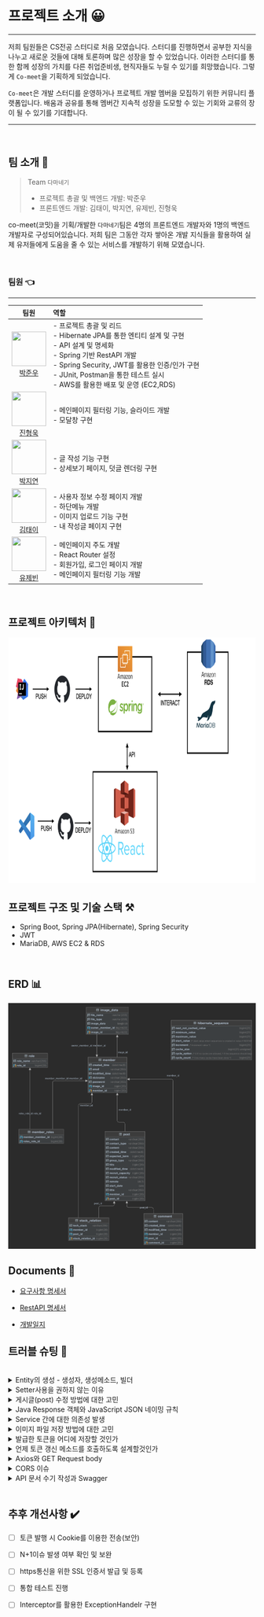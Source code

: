 # 프로젝트 소개 😀

---


저희 팀원들은 CS전공 스터디로 처음 모였습니다. 스터디를 진행하면서 공부한 지식을 나누고 새로운 것들에 대해 토론하며 많은 성장을 할 수 있었습니다. 이러한 스터디를 통한 함께 성장의 가치를 다른 취업준비생, 현직자들도 누릴 수 있기를 희망했습니다. 그렇게 `Co-meet`을 기획하게 되었습니다.

`Co-meet`은 개발 스터디를 운영하거나 프로젝트 개발 멤버을 모집하기 위한 커뮤니티 플랫폼입니다. 배움과 공유를 통해 멤버간 지속적 성장을 도모할 수 있는 기회와 교류의 장이 될 수 있기를 기대합니다.

---

<br>

## 팀 소개 🤼

>Team `다마네기` <br>
> - 프로젝트 총괄 및 백엔드 개발: 박준우<br>
> - 프론트엔드 개발: 김태이, 박지연, 유제빈, 진형욱<br>
> 

co-meet(코밋)을 기획/개발한 `다마네기`팀은 4명의 프론트엔드 개발자와 1명의 백엔드 개발자로 구성되어있습니다. 저희 팀은 그동안 각자 쌓아온 개발 지식들을 활용하여 실제 유저들에게 도움을 줄 수 있는 서비스를 개발하기 위해 모였습니다.

<br>

### 팀원 👈

---
| 팀원 | 역할 |
|:--:|:--|
| <img src="https://avatars.githubusercontent.com/u/10703437?s=120&v=4" width="70" height="70"> <br>[박준우](https://github.com/93jpark) |  - 프로젝트 총괄 및 리드 <br> - Hibernate JPA를 통한 엔티티 설계 및 구현 <br> - API 설계 및 명세화 <br> - Spring 기반 RestAPI 개발 <br> - Spring Security, JWT를 활용한 인증/인가 구현<br> - JUnit, Postman을 통한 테스트 실시 <br>  - AWS를 활용한 배포 및 운영 (EC2,RDS)    |
| <img src="https://avatars.githubusercontent.com/u/100752008?s=96&v=4" width="70" height="70"> <br>[진형욱](https://github.com/orgs/Tamanegi-seoul/people/huunguk) | - 메인페이지 필터링 기능, 슬라이드 개발<br> - 모달창 구현<br>  |
| <img src="https://avatars.githubusercontent.com/u/22023762?s=96&v=4" width="70" height="70"> <br>[박지연](https://github.com/orgs/Tamanegi-seoul/people/jiyeon22) |  - 글 작성 기능 구현<br> - 상세보기 페이지, 덧글 렌더링 구현<br>  |
| <img src="https://avatars.githubusercontent.com/u/106040138?s=96&v=4" width="70" height="70"> <br>[김태이](https://github.com/orgs/Tamanegi-seoul/people/taeyeess) | - 사용자 정보 수정 페이지 개발<br> - 하단메뉴 개발<br> - 이미지 업로드 기능 구현<br> - 내 작성글 페이지 구현<br>  |
| <img src="https://avatars.githubusercontent.com/u/80400157?s=96&v=4" width="70" height="70"> <br>[유제빈](https://github.com/orgs/Tamanegi-seoul/people/Yujaebin) |  - 메인페이지 주도 개발<br> - React Router 설정<br> - 회원가입, 로그인 페이지 개발<br> - 메인페이지 필터링 기능 개발<br>  |

<br>

## 프로젝트 아키텍처 🧩

<img src="/assets/images/project-architecture.jpeg" width="820" height="500">


<br>

## 프로젝트 구조 및 기술 스택 ⚒️

- Spring Boot, Spring JPA(Hibernate), Spring Security
- JWT
- MariaDB, AWS EC2 & RDS

<br>

## ERD 📊

<img src="/assets/images/comeet-db.png" width="600" height="500">


<br>

## Documents 📝

- [요구사항 명세서](https://temporal-tie-650.notion.site/26ecc9e13b114ba5908cdf308a24c7fc)

- [RestAPI 명세서](https://docs.google.com/spreadsheets/d/14jZsVFbIVOiChAX0vDx1bMsGLhW0lYa-efDRx9FVq6Y/edit#gid=0)

- [개발일지](https://docs.google.com/spreadsheets/d/1JbBsHJf1QMLOI4wpm6DCsqqa9aH1xJd8F5Pvpjw9WPM/edit#gid=0)


## 트러블 슈팅 🚀

<br>
<details><summary>Entity의 생성 - 생성자, 생성메소드, 빌더</summary>

<p>
    개발 초기, Entity클래스에서 생성자를 정의하고 new 키워드를 통해 객체를 생성하면서 해당 엔티티의 파라미터를 통해 초기화를 했었다. 하지만 이 작업은 객체를 생성하는 작업에 대해 직관적이지 않았다.

    이를 보완하기 위해 생성 메소드를 따로 만들었다. ie createMember(). 생성 메소드를 통해 해당 엔티티를 생성하는 과정을 명시적으로 행할 수 있었지만, 선택적인 필드에 대해 생성과정에서 관리하기 힘들었다. 예를 들어, Member클래스에서 프로필 이미지는 없을 수 있는 선택 항목이다. 이를 위해서 오버라이딩된 생성메소드를 정의해야만 했다.
    
    위의 문제를 해결하기 위해 `Builder`에 대해 알게 되었다. 생성자에 `@Builder`처리하여 동적으로 파라미터를 받을 수 있도록 하였다.
</p>
</details>

<details>
    <summary>Setter사용을 권하지 않는 이유</summary>
    <div markdown="1">       
    
    클래스에 @Data를 통해서 toString, Getter, Setter등을 구현할 수 있다. 엔티티를 작성함에 있어서 Setter사용을 방지하기 위해서 엔티티에 대해서 @Data를 사용하지 않고 @Getter만 사용했다.

    Setter를 사용하지 않는 이유는 엔티티에 대한 변경을 추적하기 위함이다. Setter를 사용하게 되면 변경에 대한 가능성을 열어둠으로써 객체에 대한 불변성을 보장할 수 없게 된다. 또한, 객체의 정보에 대해 수정했을 때, 해당 작업이 어떤 목적으로 이루어졌는지 직관적으로 알기 어렵다. 

    예를 들어, setAmount()를 통해 잔액을 변경하는 로직이 있다고 하자. 이 때, setAmount()가 초기 잔액을 설정하기 위함인지, 출금으로 인해 값을 변경하는 것인지 해당 메소드만을 통해서 알기 어렵다. 이러한 점을 보완하기 위해 목적에 따른 setter역할 메소드를 정의하였다. ie. initAmount(), increaseAmount(), decreaseAmount() etc.

</details>



<details>
    <summary>게시글(post) 수정 방법에 대한 고민</summary>
    <div markdown="1">       

    게시글의 필드마다 update메소드를 생성하고, 작성된 포스트를 로드해서 변경부분에 대한 update 작업을 수행하도록 했다. 하지만, 변경된 필드에 대한 개별적인 수정 메소드가 필요했다. 어떤 필드가 변경되었는지 탐지하는데에 리소스가 낭비되었다.

    따라서 변경하고자 하는 게시글의 id를 기반으로 DB에서 게시글 정보를 로드하도록 했다. 그 후, 변경된 내용을 반영한 게시글을 로드한 게시글에 덮어 씌우도록 게시글 업데이트 로직을 구성했다. 즉, post id만 동일하며 내용은 수정된 것으로 반영된다.

</details>

<details>
    <summary>Java Response 객체와 JavaScript JSON 네이밍 규칙</summary>
    <div markdown="1">       

    Java에서 Response를 반환할 때, 각 필드는 자바의 Camel Case를 따른다. 하지만 클라이언트 사이드에서는 JavaScript를 사용하며 Snake Case를 따른다. 협업에 있어서 클라이언트 개발자에게 변수 네이밍에 대한 혼동을 방지하기 위해서 Response를 반환할 때, Camel case의 각 필드를 Snake case로 변환해야 한다고 판단했다.

    이에 대해 @JsonNaming(PropertyNamingStrategies.SnakeCaseStrategy.class)애노테이션을 통해 해결하였다.
</details>


<details>
    <summary>Service 간에 대한 의존성 발생</summary>
    <div markdown="1">       

    개발 초기, MemberService 내에서 Post/CommentService 등 다른 서비스의 메소드를 사용하도록 코드를 작성하였다. 하지만 여기서 다른 서비스를 의존하게 되면서 Circular reference issue가 발생했다.

    이후의 유사 issue를 방지하기 위해서 controller, service, repository레이어의 구분을 명확히 하였다.   service레이어에서는 필요한 repository를 참조하여 메소드를 사용하도록 코드를 작성하였다.
</details>


<details>
    <summary>이미지 파일 저장 방법에 대한 고민</summary>
    <div markdown="1">       

    회원의 프로필 이미지를 저장하는 방법에 대해 고민하게 되었다. 

    1. 원격 저장소에 이미지 파일을 저장하고 DB에는 해당 URL을 저장한다.
    2. DB에 이미지파일을 바이트 형태로 저장한다.

    a의 경우, URL형태로 저장하고 요청에 대한 응답도 URL형식으로 전송되기때문에 프론트단에서 이미지를 출력하기 편리할것으로 보였다. 또한, DB 내부에는 파일이 저장되는 것이 아니기에 용량 부하가 적다. 하지만 원격 저장소에 대한 비용이 발생한다.

    b의 경우, 원격 저장소를 사용하지 않음으로써 비용절감이 가능하다. 반면, 이미지 파일을 DB에 저장한다는 것 자체가 DB 리소스를 사용하게 된다.

    서버를 1개 더 들이는 것이 프로젝트 예산에 어려움이 있었기에 b안을 채용하기로 했다. 단, 이미지 업로드 시 파일의 크기에 제약을 걸기로 결정했다.
</details>


<details>
    <summary>발급한 토큰을 어디에 저장할 것인가</summary>
    <div markdown="1">       

    JWT토큰을 발행했을 때, 해당 토큰을 어디에 저장되어야할지 고민이 되었다.

    JWT는 브라우저 내의 안전한 저장소에 저장되어야한다. LocalStorage에 저장 될 경우, 페이지 내부의 모든 스크립트에서 액세스할 수 있기때문에 XSS 공격대상이 되거나 외부 공격자가 토큰에 접근할 수 있게 된다. 따라서 LocalStorage/SeesionStorage에 저장하는것은 좋은 방법이 아니었다. JWT는 HTTP 요청으로만 서버에 전송되는 HttpOnly 쿠키 내에 저장되어야 한다.
</details>


<details>
    <summary>언제 토큰 갱신 메소드를 호출하도록 설계할것인가</summary>
    <div markdown="1">       

    토큰 갱신을 언제 하도록 할지 설계에 있어 고민이 되었다.

    a. API콜에 대해 토큰 인증 및 유효여부만 확인하고, 만료된 경우엔 만료에 대해 response를 보내고 갱신 api를 재요청하도록 한다.
    b. 토큰 유효성 검증 후 만료된 경우엔 refresh토큰을 서버에서 자동으로 발급하여 응답에 토큰을 추가로 함께 발급한다.

    전체적인 통신의 횟수를 보았을 땐 a 방법이 좋다고 느껴졌지만, 토큰 재발급을 자동으로 하게 될 경우 보안 이슈가 있을 수 있다고 판단했다. 프론트팀과 협의하여 토큰 만료 응답을 통해 프론트에서 재요청 api를 요청하도록 설계했다.
</details>


<details>
    <summary>Axios와 GET Request body</summary>
    <div markdown="1">       

    처음 API를 설계할 때, 조회와 같은 api는 GET메소드를 기반으로 request body에 찾고자 하는 리소스 정보를 담도록 했다. 하지만 실제 프론트팀에서 개발해보니 Axios에서 GET요청에 대해서는 request body에 정보를 포함할 수 없었다. 이를 해결하기 위해 request param을 사용하는 방식으로 API를 재설계했다.
</details>


<details>
    <summary>CORS 이슈</summary>
    <div markdown="1">       

    postman에서는 정상작동하던 api들이 프론트팀의 리액트 프로그램에서 작동하지 않았고 CORS에러를 발생시켰다. CORS는 추가적인 HTTP header를 통해 어플리케이션이 다른 Origin의 리소스에 접근할 수 있도록 하는 메커니즘을 뜻한다. 다른 Origin에서 서버의 리소스에 함부로 접근하지 못하도록 설정되어 있었다.

    WebConfig에서 CORS설정을 통해 allowed origin으로 localhost와 프론트의 배포된 주소를 등록하였고, maxAge를 설정하여 preflight 결과를 캐시에 저장하도록 변경하였다.
</details>


<details>
    <summary>API 문서 수기 작성과 Swagger</summary>
    <div markdown="1">       

    프로젝트 초기단계에서 프론트팀과의 협업을 위해서 수기로 API문서를 작성하였다. 작성된 API문서를 구글 스프레드시트로 공유하였고, 개발과정에서 발생하는 이슈 및 수정/보완사항은 해당 문서를 통해 소통할 수 있었다. API가 서버 배포를 통해 동작하는 상태에서 Swagger에 대해 알게 되었으며, Swagger/OpenAPI를 통해 문서 자동화와 테스트를 도모했다.
</details>
<br>



## 추후 개선사항 ✔️

- [ ] 토큰 발행 시 Cookie를 이용한 전송(보안)
- [ ] N+1이슈 발생 여부 확인 및 보완
- [ ] https통신을 위한 SSL 인증서 발급 및 등록
- [ ] 통합 테스트 진행
- [ ] Interceptor를 활용한 ExceptionHandelr 구현



